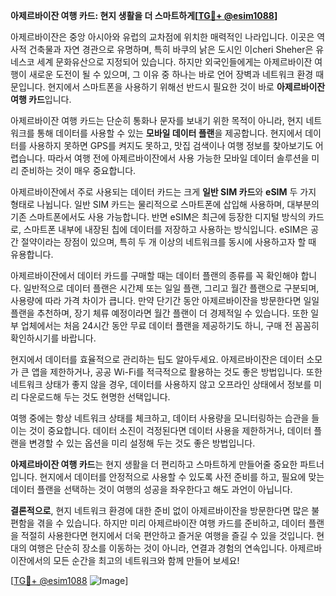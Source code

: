 **아제르바이잔 여행 카드: 현지 생활을 더 스마트하게[[TG💪+ @esim1088](https://t.me/s/esim1088)]**

아제르바이잔은 중앙 아시아와 유럽의 교차점에 위치한 매력적인 나라입니다. 이곳은 역사적 건축물과 자연 경관으로 유명하며, 특히 바쿠의 낡은 도시인 이cheri Sheher은 유네스코 세계 문화유산으로 지정되어 있습니다. 하지만 외국인들에게는 아제르바이잔 여행이 새로운 도전이 될 수 있으며, 그 이유 중 하나는 바로 언어 장벽과 네트워크 환경 때문입니다. 현지에서 스마트폰을 사용하기 위해선 반드시 필요한 것이 바로 **아제르바이잔 여행 카드**입니다.

아제르바이잔 여행 카드는 단순히 통화나 문자를 보내기 위한 목적이 아니라, 현지 네트워크를 통해 데이터를 사용할 수 있는 **모바일 데이터 플랜**을 제공합니다. 현지에서 데이터를 사용하지 못하면 GPS를 켜지도 못하고, 맛집 검색이나 여행 정보를 찾아보기도 어렵습니다. 따라서 여행 전에 아제르바이잔에서 사용 가능한 모바일 데이터 솔루션을 미리 준비하는 것이 매우 중요합니다.

아제르바이잔에서 주로 사용되는 데이터 카드는 크게 **일반 SIM 카드**와 **eSIM** 두 가지 형태로 나뉩니다. 일반 SIM 카드는 물리적으로 스마트폰에 삽입해 사용하며, 대부분의 기존 스마트폰에서도 사용 가능합니다. 반면 eSIM은 최근에 등장한 디지털 방식의 카드로, 스마트폰 내부에 내장된 칩에 데이터를 저장하고 사용하는 방식입니다. eSIM은 공간 절약이라는 장점이 있으며, 특히 두 개 이상의 네트워크를 동시에 사용하고자 할 때 유용합니다.

아제르바이잔에서 데이터 카드를 구매할 때는 데이터 플랜의 종류를 꼭 확인해야 합니다. 일반적으로 데이터 플랜은 시간제 또는 일일 플랜, 그리고 월간 플랜으로 구분되며, 사용량에 따라 가격 차이가 큽니다. 만약 단기간 동안 아제르바이잔을 방문한다면 일일 플랜을 추천하며, 장기 체류 예정이라면 월간 플랜이 더 경제적일 수 있습니다. 또한 일부 업체에서는 처음 24시간 동안 무료 데이터 플랜을 제공하기도 하니, 구매 전 꼼꼼히 확인하시기를 바랍니다.

현지에서 데이터를 효율적으로 관리하는 팁도 알아두세요. 아제르바이잔은 데이터 소모가 큰 앱을 제한하거나, 공공 Wi-Fi를 적극적으로 활용하는 것도 좋은 방법입니다. 또한 네트워크 상태가 좋지 않을 경우, 데이터를 사용하지 않고 오프라인 상태에서 정보를 미리 다운로드해 두는 것도 현명한 선택입니다.

여행 중에는 항상 네트워크 상태를 체크하고, 데이터 사용량을 모니터링하는 습관을 들이는 것이 중요합니다. 데이터 소진이 걱정된다면 데이터 사용을 제한하거나, 데이터 플랜을 변경할 수 있는 옵션을 미리 설정해 두는 것도 좋은 방법입니다.

**아제르바이잔 여행 카드**는 현지 생활을 더 편리하고 스마트하게 만들어줄 중요한 파트너입니다. 현지에서 데이터를 안정적으로 사용할 수 있도록 사전 준비를 하고, 필요에 맞는 데이터 플랜을 선택하는 것이 여행의 성공을 좌우한다고 해도 과언이 아닙니다.

**결론적으로**, 현지 네트워크 환경에 대한 준비 없이 아제르바이잔을 방문한다면 많은 불편함을 겪을 수 있습니다. 하지만 미리 아제르바이잔 여행 카드를 준비하고, 데이터 플랜을 적절히 사용한다면 현지에서 더욱 편안하고 즐거운 여행을 즐길 수 있을 것입니다. 현대의 여행은 단순히 장소를 이동하는 것이 아니라, 연결과 경험의 연속입니다. 아제르바이잔에서의 모든 순간을 최고의 네트워크와 함께 만들어 보세요!

[[TG💪+ @esim1088](https://t.me/s/esim1088) ![Image](https://i.postimg.cc/Y0z9fWf4/image.png)]